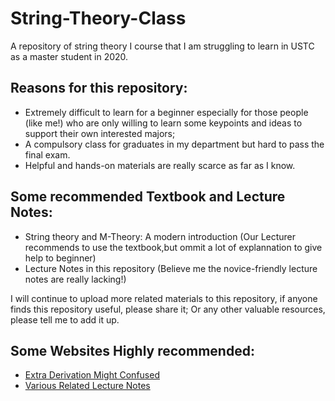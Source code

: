 # String-Theory-Class
A repository of string theory I course that I am struggling to learn in USTC as a master student in 2020.
## Reasons for this repository:
- Extremely difficult to learn for a beginner especially for those people (like me!) who are only willing to learn some keypoints and ideas to support their own interested majors;
- A compulsory class for graduates in my department but hard to pass the final exam.
- Helpful and hands-on materials are really scarce as far as I know.
## Some recommended Textbook and Lecture Notes:
- String theory and M-Theory: A modern introduction (Our Lecturer recommends to use the textbook,but ommit a lot of explannation to give help to beginner)
- Lecture Notes in this repository (Believe me the novice-friendly lecture notes are really lacking!)

I will continue to upload more related materials to this repository, if anyone finds this repository useful, please share it; Or any other valuable resources, please tell me to add it up.
## Some Websites Highly recommended:
- [Extra Derivation Might Confused](https://www.nikhef.nl/~t58/Site/Lectures.html)
- [Various Related Lecture Notes](https://mcgreevy.physics.ucsd.edu/)
